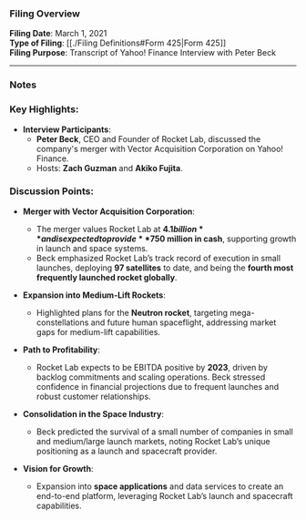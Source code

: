 ### Filing Overview

**Filing Date**: March 1, 2021  
**Type of Filing**: [[./Filing Definitions#Form 425|Form 425]]  
**Filing Purpose**: Transcript of Yahoo! Finance Interview with Peter Beck

---

### Notes

### Key Highlights:

- **Interview Participants**:
    - **Peter Beck**, CEO and Founder of Rocket Lab, discussed the company's merger with Vector Acquisition Corporation on Yahoo! Finance.
    - Hosts: **Zach Guzman** and **Akiko Fujita**.

### Discussion Points:

- **Merger with Vector Acquisition Corporation**:
    
    - The merger values Rocket Lab at **$4.1 billion** and is expected to provide **$750 million in cash**, supporting growth in launch and space systems.
    - Beck emphasized Rocket Lab’s track record of execution in small launches, deploying **97 satellites** to date, and being the **fourth most frequently launched rocket globally**.
- **Expansion into Medium-Lift Rockets**:
    
    - Highlighted plans for the **Neutron rocket**, targeting mega-constellations and future human spaceflight, addressing market gaps for medium-lift capabilities.
- **Path to Profitability**:
    
    - Rocket Lab expects to be EBITDA positive by **2023**, driven by backlog commitments and scaling operations. Beck stressed confidence in financial projections due to frequent launches and robust customer relationships.
- **Consolidation in the Space Industry**:
    
    - Beck predicted the survival of a small number of companies in small and medium/large launch markets, noting Rocket Lab’s unique positioning as a launch and spacecraft provider.
- **Vision for Growth**:
    
    - Expansion into **space applications** and data services to create an end-to-end platform, leveraging Rocket Lab’s launch and spacecraft capabilities.